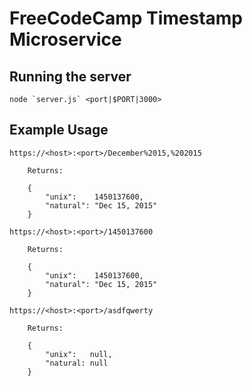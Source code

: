 # FreeCodeCamp Timestamp Microservice

## Running the server

    node `server.js` <port|$PORT|3000>

## Example Usage

    https://<host>:<port>/December%2015,%202015
    
        Returns:
        
        {
            "unix":    1450137600,
            "natural": "Dec 15, 2015"
        }
    
    https://<host>:<port>/1450137600
    
        Returns: 
        
        {
            "unix":    1450137600,
            "natural": "Dec 15, 2015"
        }
        
    https://<host>:<port>/asdfqwerty
    
        Returns: 
        
        {
            "unix":   null,
            "natural: null
        }
        
    

